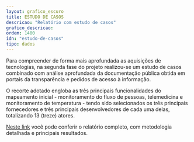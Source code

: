 ```yaml
---
layout: grafico_escuro
title: ESTUDO DE CASOS
descricao: "Relatório com estudo de casos"
grafico_descricao:
ordem: 1400
idn: "estudo-de-casos"
tipo: dados
---
```


Para compreender de forma mais aprofundada as aquisições de tecnologias, na segunda fase do projeto realizou-se um estudo de casos combinado com análise aprofundada da documentação pública obtida em portais da transparência e pedidos de acesso à informação. 

O recorte adotado engloba as três principais funcionalidades do mapeamento inicial - monitoramento do fluxo de pessoas, telemedicina e monitoramento de temperatura - tendo sido selecionados os três principais fornecedores e três principais desenvolvedores de cada uma delas, totalizando 13 (treze) atores.

<a href="https://drive.google.com/file/d/1DiLGoLSe_LsYIvWF63rfETGvr1YpHSB0/view?usp=sharing" target="_blank">Neste link</a> você pode conferir o relatório completo, com metodologia detalhada e principais resultados.
